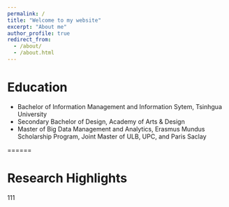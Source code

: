 ```yaml
---
permalink: /
title: "Welcome to my website"
excerpt: "About me"
author_profile: true
redirect_from: 
  - /about/
  - /about.html
---
```


# Education

* Bachelor of Information Management and Information Sytem, Tsinhgua University
* Secondary Bachelor of Design, Academy of Arts & Design
* Master of Big Data Management and Analytics, Erasmus Mundus Scholarship Program, Joint Master of ULB, UPC, and Paris Saclay


======
# Research Highlights
111